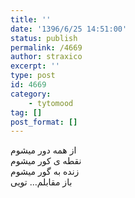 ```yaml
---
title: ''
date: '1396/6/25 14:51:00'
status: publish
permalink: /4669
author: straxico
excerpt: ''
type: post
id: 4669
category:
    - tytomood
tag: []
post_format: []
---
```

از همه دور میشوم  
نقطه ی کور میشوم  
زنده به گور میشوم  
باز مقابلم… تویی